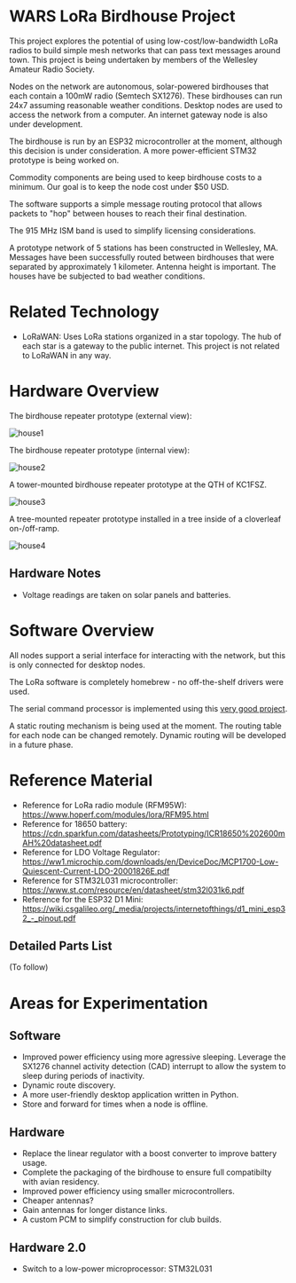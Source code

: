 WARS LoRa Birdhouse Project
===========================

This project explores the potential of using low-cost/low-bandwidth LoRa radios to build simple mesh networks that can pass text messages around town.  This project is being undertaken by members of the Wellesley Amateur Radio Society.

Nodes on the network are autonomous, solar-powered birdhouses that each contain a 100mW radio (Semtech SX1276).  These birdhouses can run 24x7 assuming reasonable weather conditions.  Desktop nodes are used to access the network from a computer.  An internet gateway node is also under development. 

The birdhouse is run by an ESP32 microcontroller at the moment, although this decision is under  consideration.  A more power-efficient STM32 prototype is being worked on.

Commodity components are being used to keep birdhouse costs to a minimum.  Our goal is to keep the node cost under $50 USD. 

The software supports a simple message routing protocol that allows packets to "hop" between houses to reach their final destination.

The 915 MHz ISM band is used to simplify licensing considerations.  

A prototype network of 5 stations has been constructed in Wellesley, MA.  Messages have been successfully routed between birdhouses that were separated by approximately 1 kilometer.  Antenna height is important.  The houses have be subjected to bad weather conditions.  

Related Technology
==================

* LoRaWAN: Uses LoRa stations organized in a star topology.  The hub of each star is a gateway to the public internet.  This project is not related to LoRaWAN in any way.

Hardware Overview
=================

The birdhouse repeater prototype (external view):

![house1](images/IMG_0645.jpg)

The birdhouse repeater prototype (internal view):

![house2](images/IMG_0852.jpg)

A tower-mounted birdhouse repeater prototype at the QTH of KC1FSZ.

![house3](images/IMG_0853.jpg)

A tree-mounted repeater prototype installed in a tree inside of a cloverleaf on-/off-ramp.

![house4](images/IMG_0856.jpg)

Hardware Notes
--------------
* Voltage readings are taken on solar panels and batteries.

Software Overview
=================

All nodes support a serial interface for interacting with the network, but this is only connected for desktop nodes.  

The LoRa software is completely homebrew - no off-the-shelf drivers were used.

The serial command processor is implemented using this [very good project](https://github.com/philj404/SimpleSerialShell).

A static routing mechanism is being used at the moment.  The routing table for each node can be changed remotely.  Dynamic routing will be developed in a future phase.

Reference Material
==================

* Reference for LoRa radio module (RFM95W): https://www.hoperf.com/modules/lora/RFM95.html
* Reference for 18650 battery: https://cdn.sparkfun.com/datasheets/Prototyping/ICR18650%202600mAH%20datasheet.pdf
* Reference for LDO Voltage Regulator: https://ww1.microchip.com/downloads/en/DeviceDoc/MCP1700-Low-Quiescent-Current-LDO-20001826E.pdf
* Reference for STM32L031 microcontroller: https://www.st.com/resource/en/datasheet/stm32l031k6.pdf
* Reference for the ESP32 D1 Mini: https://wiki.csgalileo.org/_media/projects/internetofthings/d1_mini_esp32_-_pinout.pdf

Detailed Parts List
-------------------
(To follow)

Areas for Experimentation
=========================

Software
--------
* Improved power efficiency using more agressive sleeping.  Leverage the SX1276 channel activity detection (CAD) interrupt to allow the system to sleep during periods of inactivity.
* Dynamic route discovery.
* A more user-friendly desktop application written in Python.
* Store and forward for times when a node is offline.

Hardware
--------
* Replace the linear regulator with a boost converter to improve battery usage.
* Complete the packaging of the birdhouse to ensure full compatibilty with avian residency.
* Improved power efficiency using smaller microcontrollers.
* Cheaper antennas?
* Gain antennas for longer distance links.
* A custom PCM to simplify construction for club builds.

Hardware 2.0
------------
* Switch to a low-power microprocessor: STM32L031
